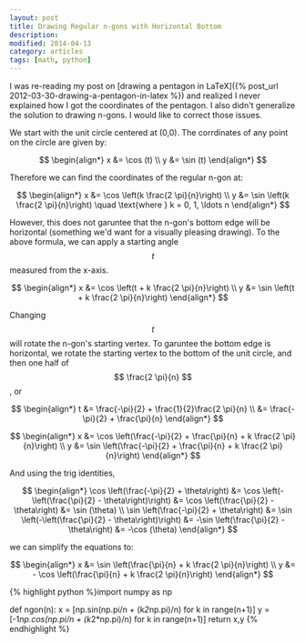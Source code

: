 ```yaml
---
layout: post
title: Drawing Regular n-gons with Horizontal Bottom
description: 
modified: 2014-04-13
category: articles
tags: [math, python]
---
```


I was re-reading my post on [drawing a pentagon in LaTeX]({% post_url 2012-03-30-drawing-a-pentagon-in-latex %}) and realized I never explained how I got the coordinates of the pentagon. 
I also didn't generalize the solution to drawing n-gons.
I would like to correct those issues.

We start with the unit circle centered at (0,0).
The corrdinates of any point on the circle are given by:

$$
\begin{align*}
x &= \cos (t) \\
y &= \sin (t)
\end{align*}
$$

Therefore we can find the coordinates of the regular n-gon at:

$$
\begin{align*}
x &= \cos \left(k \frac{2 \pi}{n}\right) \\
y &= \sin \left(k \frac{2 \pi}{n}\right) \quad \text{where } k = 0, 1, \ldots n
\end{align*}
$$

However, this does not garuntee that the n-gon's bottom edge will be horizontal (something we'd want for a visually pleasing drawing).
To the above formula, we can apply a starting angle $$t$$ measured from the x-axis.

$$
\begin{align*}
x &= \cos \left(t + k \frac{2 \pi}{n}\right) \\
y &= \sin \left(t + k \frac{2 \pi}{n}\right)
\end{align*}
$$

Changing $$t$$ will rotate the n-gon's starting vertex.
To garuntee the bottom edge is horizontal, we rotate the starting vertex to the bottom of the unit circle, and then one half of $$ \frac{2 \pi}{n} $$, or 

$$
\begin{align*}
t &= \frac{-\pi}{2} + \frac{1}{2}\frac{2 \pi}{n} \\
  &= \frac{-\pi}{2} + \frac{\pi}{n}
\end{align*}
$$

$$
\begin{align*}
x &= \cos \left(\frac{-\pi}{2} + \frac{\pi}{n} + k \frac{2 \pi}{n}\right) \\
y &= \sin \left(\frac{-\pi}{2} + \frac{\pi}{n} + k \frac{2 \pi}{n}\right)
\end{align*}
$$

And using the trig identities,

$$
\begin{align*}
\cos \left(\frac{-\pi}{2} + \theta\right) 
    &= \cos \left(-\left(\frac{\pi}{2} - \theta\right)\right) 
    &= \cos \left(\frac{\pi}{2} - \theta\right) 
    &= \sin (\theta) \\
\sin \left(\frac{-\pi}{2} + \theta\right) 
    &= \sin \left(-\left(\frac{\pi}{2} - \theta\right)\right) 
    &= -\sin \left(\frac{\pi}{2} - \theta\right) 
    &= -\cos (\theta)
\end{align*}
$$

we can simplify the equations to:

$$
\begin{align*}
x &= \sin \left(\frac{\pi}{n} + k \frac{2 \pi}{n}\right) \\
y &= - \cos \left(\frac{\pi}{n} + k \frac{2 \pi}{n}\right)
\end{align*}
$$


{% highlight python %}import numpy as np

def ngon(n):
    x = [np.sin(np.pi/n + (k*2*np.pi)/n) for k in range(n+1)]
    y = [-1*np.cos(np.pi/n + (k*2*np.pi)/n) for k in range(n+1)]
    return x,y
{% endhighlight %}

